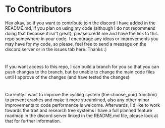 # To Contributors
Hey okay, so if you want to contribute join the discord I have added in the README.md, if you plan on using my code (although I do not recommend doing that because it isn't great), please credit me and have the link to this repo somewhere in your code. I encourage any ideas or improvements you may have for my code, so please, feel free to send a message on the discord server or in the issues tab here. Thanks :)
#
If you want access to this repo, I can build a branch for you so that you can push changes to the branch, but be unable to change the main code files until I approve of the changes (and have tested the changes)
#
Currently I want to improve the cycling system (the choose_poi() function) to prevent crashes and make it more streamlined, also any other minor improvements to code performance is welcome.
Afterwards, I'd like to work towards the trait and research tree systems
I have a full planned feature roadmap in the discord server linked in the README.md file, please look at that for further information.
#
